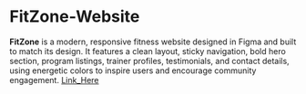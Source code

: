 # FitZone-Website
**FitZone** is a modern, responsive fitness website designed in Figma and built to match its design. It features a clean layout, sticky navigation, bold hero section, program listings, trainer profiles, testimonials, and contact details, using energetic colors to inspire users and encourage community engagement.
[Link_Here](https://www.fittrackzone.xyz/)
